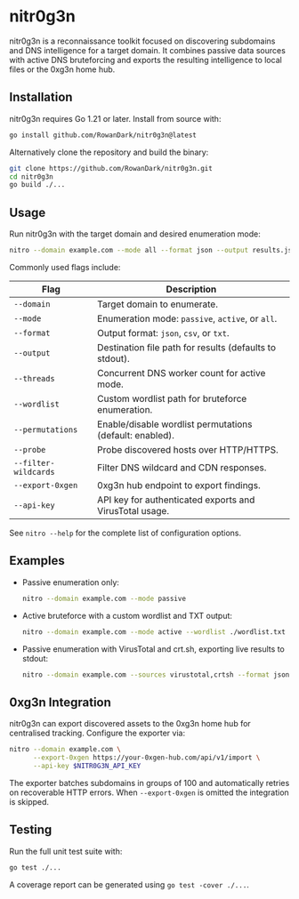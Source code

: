 # nitr0g3n

nitr0g3n is a reconnaissance toolkit focused on discovering subdomains and DNS
intelligence for a target domain. It combines passive data sources with active
DNS bruteforcing and exports the resulting intelligence to local files or the
0xg3n home hub.

## Installation

nitr0g3n requires Go 1.21 or later. Install from source with:

```bash
go install github.com/RowanDark/nitr0g3n@latest
```

Alternatively clone the repository and build the binary:

```bash
git clone https://github.com/RowanDark/nitr0g3n.git
cd nitr0g3n
go build ./...
```

## Usage

Run nitr0g3n with the target domain and desired enumeration mode:

```bash
nitro --domain example.com --mode all --format json --output results.json
```

Commonly used flags include:

| Flag | Description |
| --- | --- |
| `--domain` | Target domain to enumerate. |
| `--mode` | Enumeration mode: `passive`, `active`, or `all`. |
| `--format` | Output format: `json`, `csv`, or `txt`. |
| `--output` | Destination file path for results (defaults to stdout). |
| `--threads` | Concurrent DNS worker count for active mode. |
| `--wordlist` | Custom wordlist path for bruteforce enumeration. |
| `--permutations` | Enable/disable wordlist permutations (default: enabled). |
| `--probe` | Probe discovered hosts over HTTP/HTTPS. |
| `--filter-wildcards` | Filter DNS wildcard and CDN responses. |
| `--export-0xgen` | 0xg3n hub endpoint to export findings. |
| `--api-key` | API key for authenticated exports and VirusTotal usage. |

See `nitro --help` for the complete list of configuration options.

## Examples

* Passive enumeration only:

  ```bash
  nitro --domain example.com --mode passive
  ```

* Active bruteforce with a custom wordlist and TXT output:

  ```bash
  nitro --domain example.com --mode active --wordlist ./wordlist.txt --format txt --output results.txt
  ```

* Passive enumeration with VirusTotal and crt.sh, exporting live results to
  stdout:

  ```bash
  nitro --domain example.com --sources virustotal,crtsh --format json
  ```

## 0xg3n Integration

nitr0g3n can export discovered assets to the 0xg3n home hub for centralised
tracking. Configure the exporter via:

```bash
nitro --domain example.com \
      --export-0xgen https://your-0xgen-hub.com/api/v1/import \
      --api-key $NITR0G3N_API_KEY
```

The exporter batches subdomains in groups of 100 and automatically retries on
recoverable HTTP errors. When `--export-0xgen` is omitted the integration is
skipped.

## Testing

Run the full unit test suite with:

```bash
go test ./...
```

A coverage report can be generated using `go test -cover ./...`.
